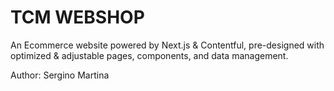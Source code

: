 # TCM WEBSHOP

An Ecommerce website powered by Next.js & Contentful, pre-designed with optimized & adjustable pages, components, and data management.

Author: Sergino Martina